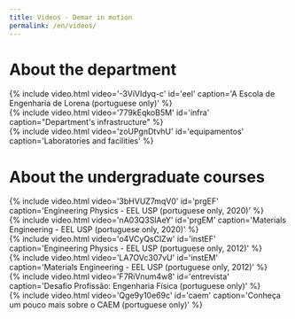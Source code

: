 ```yaml
---
title: Videos - Demar in motion
permalink: /en/videos/
---
```


<div class="container">

<h1 class="alert bg-dark text-light">About the department</h1>

<div class="row mb-3">

<div class="col-md-6 mb-3">
{% include video.html video='-3ViVIdyq-c' id='eel' caption='A Escola de Engenharia de Lorena (portuguese only)' %}
</div>

<div class="col-md-6 mb-3">
{% include video.html video='779kEqkoB5M' id='infra' caption="Department's infrastructure" %}
</div>

<div class="col-md-6 mb-3">
{% include video.html video='zoUPgnDtvhU' id='equipamentos' caption='Laboratories and facilities' %}
</div>

</div>

</div>

<div class="container">

<h1 class="alert bg-dark text-light">About the undergraduate courses</h1>

<div class="row mb-3">

<div class="col-md-6 mb-3">
  {% include video.html video='3bHVUZ7mqV0' id='prgEF' caption='Engineering Physics - EEL USP (portuguese only, 2020)' %}
</div>

<div class="col-md-6 mb-3">
  {% include video.html video='nA03Q3SlAeY' id='prgEM' caption='Materials Engineering - EEL USP (portuguese only, 2020)' %}
</div>

<div class="col-md-6 mb-3">
{% include video.html video='o4VCyQsClZw' id='instEF' caption='Engineering Physics - EEL USP (portuguese only, 2012)' %}
</div>

<div class="col-md-6 mb-3">
{% include video.html video='LA7OVc307vU' id='instEM' caption='Materials Engineering - EEL USP (portuguese only, 2012)' %}
</div>

<div class="col-md-6 mb-3">
{% include video.html video='F7RiVnum4w8' id='entrevista' caption='Desafio Profissão: Engenharia Física (portuguese only)' %}
</div>

<div class="col-md-6 mb-3">
  {% include video.html video='Qge9y10e69c' id='caem' caption='Conheça um pouco mais sobre o CAEM (portuguese only)' %}
</div>

</div>

</div>
